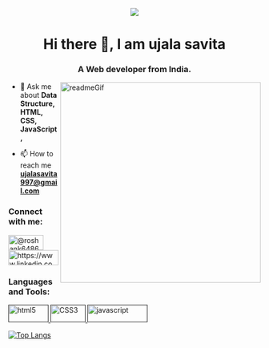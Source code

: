 <p align="center">
<img src="https://user-images.githubusercontent.com/107461385/225531601-c3505583-57f8-4572-9ed6-2cdd3a814de7.png](https://www.webefficient.agency/themes/web-efficient-2017/assets/images/og/en/servicii-implementare-frontend.png)"/>
</p>

<h1 align="center">Hi there 👋, I am ujala savita </h1>
<h3 align="center">A Web developer from India.</h3>

<img align="right" alt="readmeGif" width="400" src="https://qph.cf2.quoracdn.net/main-qimg-82b7314fe96c4a2d8f3088207a4afd8d">

<!-- <p align="left"> <img src="https://komarev.com/ghpvc/?username=roshan-patro&label=Profile%20views&color=0e75b6&style=flat" alt="roshan-patro" /> </p> -->




- 💬 Ask me about **Data Structure, HTML, CSS, JavaScript,**

- 📫 How to reach me **ujalasavita997@gmail.com**

<h3 align="left">Connect with me:</h3>
<p align="left">
<a href="ujalasavita997@gmail.com" target="blank"><img align="center" src="https://img.shields.io/badge/Gmail-D14836?style=for-the-badge&logo=gmail&logoColor=white" alt="@roshank64860817" height="30" width="70" /></a>
<a href="https://www.linkedin.com/in/ujala-savita-751a7a215/" target="blank"><img align="center" src="https://img.shields.io/badge/LinkedIn-0077B5?style=for-the-badge&logo=linkedin&logoColor=white" alt="https://www.linkedin.com/in/t-roshan-kumar-patro/" height="30" width="100" /></a>



<h3 align="left">Languages and Tools:</h3>
<p align="left"> 
<a href="" target="_blank" rel="noreferrer"> <img src="https://img.shields.io/badge/HTML5-E34F26?style=for-the-badge&logo=html5&logoColor=white" alt="html5" width="80" height="35"/> </a> 
<a href="" target="_blank" rel="noreferrer"> <img src="https://img.shields.io/badge/CSS3-1572B6?style=for-the-badge&logo=css3&logoColor=white" alt="CSS3" width="70" height="35"/> </a> 
<a href="" target="_blank" rel="noreferrer"> <img src="https://img.shields.io/badge/JavaScript-323330?style=for-the-badge&logo=javascript&logoColor=F7DF1E" alt="javascript" width="120" height="35"/> </a> </a>
 



[![Top Langs](https://github-readme-stats.vercel.app/api/top-langs/?username=Roshan-Patro&theme=dark)](https://github.com/Roshan-Patro/github-readme-stats)

<!-- [![Roshan's github activity graph](https://activity-graph.herokuapp.com/graph?username=Roshan-Patro&theme=react-dark)](https://github.com/roshan-patro/github-readme-activity-graph) -->

<!-- https://starchart.cc/roshan-patro/{repo}.svg -->

